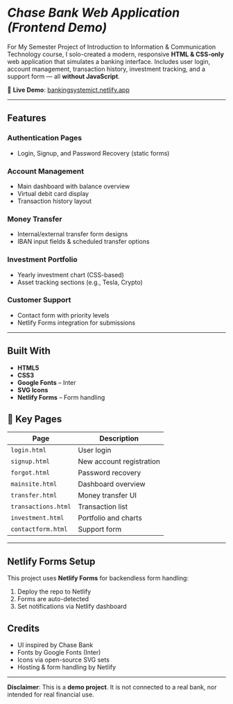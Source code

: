 # *Chase Bank Web Application (Frontend Demo)*

For My Semester Project of Introduction to Information & Communication Technology course, I solo-created a modern, responsive **HTML & CSS-only** web application that simulates a banking interface. Includes user login, account management, transaction history, investment tracking, and a support form — all **without JavaScript**.

🔗 **Live Demo**: [bankingsystemict.netlify.app](https://bankingsystemict.netlify.app)

---

## Features

### Authentication Pages
- Login, Signup, and Password Recovery (static forms)

### Account Management
- Main dashboard with balance overview
- Virtual debit card display
- Transaction history layout

### Money Transfer
- Internal/external transfer form designs
- IBAN input fields & scheduled transfer options

### Investment Portfolio
- Yearly investment chart (CSS-based)
- Asset tracking sections (e.g., Tesla, Crypto)

### Customer Support
- Contact form with priority levels
- Netlify Forms integration for submissions

---

## Built With

- **HTML5**
- **CSS3**
- **Google Fonts** – Inter
- **SVG Icons**
- **Netlify Forms** – Form handling

## 📍 Key Pages

| Page                | Description              |
| ------------------- | ------------------------ |
| `login.html`        | User login               |
| `signup.html`       | New account registration |
| `forgot.html`       | Password recovery        |
| `mainsite.html`     | Dashboard overview       |
| `transfer.html`     | Money transfer UI        |
| `transactions.html` | Transaction list         |
| `investment.html`   | Portfolio and charts     |
| `contactform.html`  | Support form             |

---

## Netlify Forms Setup

This project uses **Netlify Forms** for backendless form handling:

1. Deploy the repo to Netlify
2. Forms are auto-detected
3. Set notifications via Netlify dashboard


## Credits

* UI inspired by Chase Bank
* Fonts by Google Fonts (Inter)
* Icons via open-source SVG sets
* Hosting & form handling by Netlify

---

**Disclaimer**: This is a **demo project**. It is not connected to a real bank, nor intended for real financial use.
